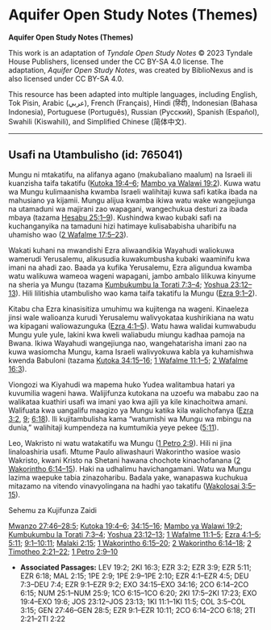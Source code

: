 # Aquifer Open Study Notes (Themes)

**Aquifer Open Study Notes (Themes)**

This work is an adaptation of *Tyndale Open Study Notes* © 2023 Tyndale House Publishers, licensed under the CC BY\-SA 4\.0 license. The adaptation, *Aquifer Open Study Notes*, was created by BiblioNexus and is also licensed under CC BY\-SA 4\.0\.

This resource has been adapted into multiple languages, including English, Tok Pisin, Arabic (عربي), French (Français), Hindi (हिंदी), Indonesian (Bahasa Indonesia), Portuguese (Português), Russian (Русский), Spanish (Español), Swahili (Kiswahili), and Simplified Chinese (简体中文).



--------------------------------

## Usafi na Utambulisho (id: 765041)

Mungu ni mtakatifu, na alifanya agano (makubaliano maalum) na Israeli ili kuanzisha taifa takatifu ([Kutoka 19:4–6](https://ref.ly/Exod19:4-Exod19:6); [Mambo ya Walawi 19:2](https://ref.ly/Lev19:2)). Kuwa watu wa Mungu kulimaanisha kwamba Israeli walihitaji kuwa safi katika ibada na mahusiano ya kijamii. Mungu alijua kwamba ikiwa watu wake wangejiunga na utamaduni wa majirani zao wapagani, wangechukua desturi za ibada mbaya (tazama [Hesabu 25:1–9](https://ref.ly/Num25:1-Num25:9)). Kushindwa kwao kubaki safi na kuchanganyika na tamaduni hizi hatimaye kulisababisha uharibifu na uhamisho wao ([2 Wafalme 17:5–23](https://ref.ly/2Kgs17:5-2Kgs17:23)).

Wakati kuhani na mwandishi Ezra aliwaandikia Wayahudi waliokuwa wamerudi Yerusalemu, alikusudia kuwakumbusha kubaki waaminifu kwa imani na ahadi zao. Baada ya kufika Yerusalemu, Ezra aligundua kwamba watu walikuwa wameoa wageni wapagani, jambo ambalo lilikuwa kinyume na sheria ya Mungu (tazama [Kumbukumbu la Torati 7:3–4](https://ref.ly/Deut7:3-Deut7:4); [Yoshua 23:12–13](https://ref.ly/Josh23:12-Josh23:13)). Hili lilitishia utambulisho wao kama taifa takatifu la Mungu ([Ezra 9:1–2](https://ref.ly/Ezra9:1-Ezra9:2)).

Kitabu cha Ezra kinasisitiza umuhimu wa kujitenga na wageni. Kinaeleza jinsi wale walioanza kurudi Yerusalemu walivyokataa kushirikiana na watu wa kipagani waliowazunguka ([Ezra 4:1–5](https://ref.ly/Ezra4:1-Ezra4:5)). Watu hawa walidai kumwabudu Mungu yule yule, lakini kwa kweli waliabudu miungu kadhaa pamoja na Bwana. Ikiwa Wayahudi wangejiunga nao, wangehatarisha imani zao na kuwa wasiomcha Mungu, kama Israeli walivyokuwa kabla ya kuhamishwa kwenda Babuloni (tazama [Kutoka 34:15–16](https://ref.ly/Exod34:15-Exod34:16); [1 Wafalme 11:1–5](https://ref.ly/1Kgs11:1-1Kgs11:5); [2 Wafalme 16:3](https://ref.ly/2Kgs16:3)).

Viongozi wa Kiyahudi wa mapema huko Yudea walitambua hatari ya kuvumilia wageni hawa. Walijifunza kutokana na uzoefu wa mababu zao na walikataa kuathiri usafi wa imani yao kwa ajili ya kile kinachoitwa amani. Walifuata kwa uangalifu maagizo ya Mungu katika kila walichofanya ([Ezra 3:2](https://ref.ly/Ezra3:2), [9](https://ref.ly/Ezra3:9); [6:18](https://ref.ly/Ezra6:18)). Ili kujitambulisha kama “watumishi wa Mungu wa mbingu na dunia,” walihitaji kumpendeza na kumtumikia yeye pekee ([5:11](https://ref.ly/Ezra5:11)).

Leo, Wakristo ni watu watakatifu wa Mungu ([1 Petro 2:9](https://ref.ly/1Pet2:9)). Hili ni jina linaloashiria usafi. Mtume Paulo aliwashauri Wakorintho wasioe wasio Wakristo, kwani Kristo na Shetani hawana chochote kinachofanana ([2 Wakorintho 6:14–15](https://ref.ly/2Cor6:14-2Cor6:15)). Haki na udhalimu havichangamani. Watu wa Mungu lazima waepuke tabia zinazoharibu. Badala yake, wanapaswa kuchukua mitazamo na vitendo vinavyolingana na hadhi yao takatifu ([Wakolosai 3:5–15](https://ref.ly/Col3:5-Col3:15)).

Sehemu za Kujifunza Zaidi

[Mwanzo 27:46–28:5](https://ref.ly/Gen27:46-Gen28:5); [Kutoka 19:4–6](https://ref.ly/Exod19:4-Exod19:6); [34:15–16](https://ref.ly/Exod34:15-Exod34:16); [Mambo ya Walawi 19:2](https://ref.ly/Lev19:2); [Kumbukumbu la Torati 7:3–4](https://ref.ly/Deut7:3-Deut7:4); [Yoshua 23:12–13](https://ref.ly/Josh23:12-Josh23:13); [1 Wafalme 11:1–5](https://ref.ly/1Kgs11:1-1Kgs11:5); [Ezra 4:1–5](https://ref.ly/Ezra4:1-Ezra4:5); [5:11](https://ref.ly/Ezra5:11); [9:1–10:11](https://ref.ly/Ezra9:1-Ezra10:11); [Malaki 2:15](https://ref.ly/Mal2:15); [1 Wakorintho 6:15–20](https://ref.ly/1Cor6:15-1Cor6:20); [2 Wakorintho 6:14–18](https://ref.ly/2Cor6:14-2Cor6:18); [2 Timotheo 2:21–22](https://ref.ly/2Tim2:21-2Tim2:22); [1 Petro 2:9–10](https://ref.ly/1Pet2:9-1Pet2:10)

* **Associated Passages:** LEV 19:2; 2KI 16:3; EZR 3:2; EZR 3:9; EZR 5:11; EZR 6:18; MAL 2:15; 1PE 2:9; 1PE 2:9–1PE 2:10; EZR 4:1–EZR 4:5; DEU 7:3–DEU 7:4; EZR 9:1–EZR 9:2; EXO 34:15–EXO 34:16; 2CO 6:14–2CO 6:15; NUM 25:1–NUM 25:9; 1CO 6:15–1CO 6:20; 2KI 17:5–2KI 17:23; EXO 19:4–EXO 19:6; JOS 23:12–JOS 23:13; 1KI 11:1–1KI 11:5; COL 3:5–COL 3:15; GEN 27:46–GEN 28:5; EZR 9:1–EZR 10:11; 2CO 6:14–2CO 6:18; 2TI 2:21–2TI 2:22

